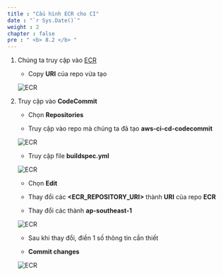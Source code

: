 ```yaml
---
title : "Cấu hình ECR cho CI"
date : "`r Sys.Date()`"
weight : 2
chapter : false
pre : " <b> 8.2 </b> "
---
```

 
1. Chúng ta truy cập vào [ECR](https://ap-southeast-1.console.aws.amazon.com/ecr/private-registry/repositories?region=ap-southeast-1)

   - Copy **URI** của repo vừa tạo

    ![ECR](/aws-fcj-workshop-001/8-ECR/3.png)

2. Truy cập vào **CodeCommit**

    - Chọn **Repositories**

    - Truy cập vào repo mà chúng ta đã tạo **aws-ci-cd-codecommit**

    ![ECR](/aws-fcj-workshop-001/8-ECR/4.png)

    - Truy cập file **buildspec.yml**

    ![ECR](/aws-fcj-workshop-001/8-ECR/5.png)

    - Chọn **Edit** 

    - Thay đổi các **<ECR_REPOSITORY_URI>** thành **URI** của repo **ECR**

    - Thay đổi các **<region>** thành **ap-southeast-1**

    ![ECR](/aws-fcj-workshop-001/8-ECR/6.png)

    - Sau khi thay đổi, điền 1 số thông tin cần thiết

    - **Commit changes**

    ![ECR](/aws-fcj-workshop-001/8-ECR/7.png)








